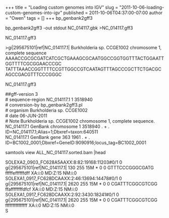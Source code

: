 +++
title = "Loading custom genomes into IGV"
slug = "2011-10-06-loading-custom-genomes-into-igv"
published = 2011-10-06T04:37:00-07:00
author = "Owen"
tags = []
+++
bp\_genbank2gff3  
  
bp\_genbank2gff3 -out stdout NC\_014117.gbk &gt;NC\_014117.gff3  
  
NC\_014117.gff3  
  
&gt;gi|295675101|ref|NC\_014117.1| Burkholderia sp. CCGE1002 chromosome
1, complete sequence  
AAAACCGCGCGATCATCGCTGAAAGCGCAATGGCCGGTGGTTTACTGGAATTGGTTTTCGCGGAACCCGC  
TATTTAAACCGGTTTTCCGTTGGCCGTCAATAGTTTAGCCCGCTTCTGACGCAGCCGACGTTTCCCGGGC  
  
NC\_014117.gff3  
  
\#\#gff-version 3  
\# sequence-region NC\_014117.1 1 3518940  
\# conversion-by bp\_genbank2gff3.pl  
\# organism Burkholderia sp. CCGE1002  
\# date 06-JUN-2011  
\# Note Burkholderia sp. CCGE1002 chromosome 1, complete sequence.  
NC\_014117.1 GenBank chromosome 1 3518940 . + .
ID=NC\_014117.1;Alias=1;Dbxref=taxon:640511  
NC\_014117.1 GenBank gene 363 1961 . + .
ID=BC1002\_0001;Dbxref=GeneID:9090916;locus\_tag=BC1002\_0001  
  
samtools view ALL\_NC\_014117.sorted.bam |head  
  
SOLEXA2\_0903\_FC628A5AAXX:8:82:19168:11203\#0/1 0
gi|295675101|ref|NC\_014117.1| 130 255 15M \* 0 0 GTTTCCCGGGCGATG
fffffeffffffdff XA:i:0 MD:Z:15 NM:i:0  
SOLEXA1\_0917\_FC628DCAAXX:2:46:13694:14478\#0/1 0
gi|295675101|ref|NC\_014117.1| 2620 255 15M \* 0 0 CGATTTCGGCGTCGG
ffaffffffffdfcf XA:i:0 MD:Z:15 NM:i:0  
SOLEXA1\_0917\_FC628DCAAXX:2:92:3430:18241\#0/1 0
gi|295675101|ref|NC\_014117.1| 2620 255 15M \* 0 0 CGATTTCGGCGTCGG
fffffffffffffff XA:i:0 MD:Z:15 NM:i:0  
S
